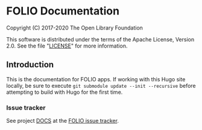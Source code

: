 # FOLIO Documentation

Copyright (C) 2017-2020 The Open Library Foundation

This software is distributed under the terms of the Apache License,
Version 2.0. See the file "[LICENSE](LICENSE)" for more information.

## Introduction

This is the documentation for FOLIO apps.
If working with this Hugo site locally, be sure to execute `git submodule update --init --recursive` before attempting to build with Hugo for the first time.

### Issue tracker

See project [DOCS](https://issues.folio.org/browse/DOCS)
at the [FOLIO issue tracker](https://dev.folio.org/guidelines/issue-tracker).

